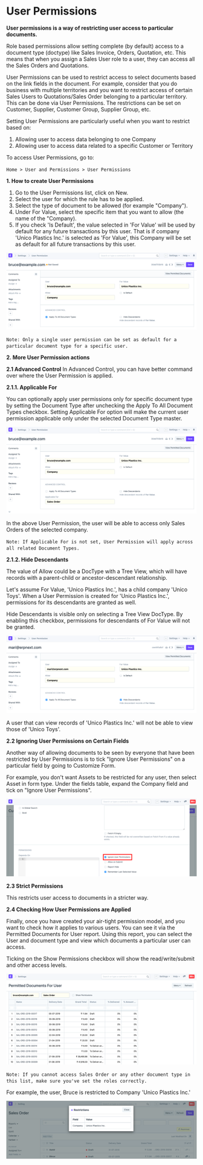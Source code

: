 # User Permissions 

**User permissions is a way of restricting user access to particular documents.**

Role based permissions allow setting complete (by default) access to a document type (doctype) like Sales Invoice, Orders, Quotation, etc. This means that when you assign a Sales User role to a user, they can access all the Sales Orders and Quotations.

User Permissions can be used to restrict access to select documents based on the link fields in the document. For example, consider that you do business with multiple territories and you want to restrict access of certain Sales Users to Quotations/Sales Order belonging to a particular territory. This can be done via User Permissions. The restrictions can be set on Customer, Supplier, Customer Group, Supplier Group, etc.

Setting User Permissions are particularly useful when you want to restrict based on:

1. Allowing user to access data belonging to one Company
2. Allowing user to access data related to a specific Customer or Territory

To access User Permissions, go to:

`Home > User and Permissions > User Permissions`

**1. How to create User Permissions** 

 1. Go to the User Permissions list, click on New.
 2. Select the user for which the rule has to be applied.
 3. Select the type of document to be allowed (for example "Company").
 4. Under For Value, select the specific item that you want to allow (the name of the "Company).
 5. If you check 'Is Default', the value selected in 'For Value' will be used by default for any future transactions by this user. That is if company 'Unico Plastics Inc.' is selected as 'For Value', this Company will be set as default for all future transactions by this user.

  ![New user Permission](../Images/new-user-permission.png)

  `Note: Only a single user permission can be set as default for a particular document type for a specific user.`

**2. More User Permission actions** 

**2.1 Advanced Control** 
In Advanced Control, you can have better command over where the User Permission is applied.

**2.1.1. Applicable For** 

You can optionally apply user permissions only for specific document type by setting the Document Type after unchecking the Apply To All Document Types checkbox. Setting Applicable For option will make the current user permission applicable only under the selected Document Type master.

 ![Advance Control](../Images/advanced-control.png)

In the above User Permission, the user will be able to access only Sales Orders of the selected company.

`Note: If Applicable For is not set, User Permission will apply across all related Document Types.`

**2.1.2. Hide Descendants**

The value of Allow could be a DocType with a Tree View, which will have records with a parent-child or ancestor-descendant relationship.

Let's assume For Value, 'Unico Plastics Inc.', has a child company 'Unico Toys'. When a User Permission is created for 'Unico Plastics Inc.', permissions for its descendants are granted as well.

Hide Descendants is visible only on selecting a Tree View DocType. By enabling this checkbox, permissions for descendants of For Value will not be granted.

 ![Hide Descendant Permissions](../Images/hide-descendant-permissions.png)

A user that can view records of 'Unico Plastics Inc.' will not be able to view those of 'Unico Toys'.

**2.2 Ignoring User Permissions on Certain Fields**

Another way of allowing documents to be seen by everyone that have been restricted by User Permissions is to tick "Ignore User Permissions" on a particular field by going to Customize Form.

For example, you don't want Assets to be restricted for any user, then select Asset in form type. Under the fields table, expand the Company field and tick on "Ignore User Permissions".

 ![Ignore User Permissions on specific properties](../Images/ignore-user-permissions.png)

**2.3 Strict Permissions**

This restricts user access to documents in a stricter way.

**2.4 Checking How User Permissions are Applied**

Finally, once you have created your air-tight permission model, and you want to check how it applies to various users. You can see it via the Permitted Documents for User report. Using this report, you can select the User and document type and view which documents a particular user can access.

Ticking on the Show Permissions checkbox will show the read/write/submit and other access levels.

 ![Permitted Documents for User report](../Images/permitted-documents.png)

`Note: If you cannot access Sales Order or any other document type in this list, make sure you've set the roles correctly.`

For example, the user, Bruce is restricted to Company 'Unico Plastics Inc.'

 ![ User restricted to Company](../Images/user-restricted-to-company.png)



